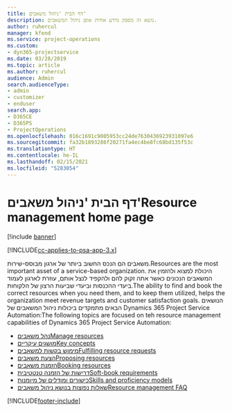 ```yaml
---
title: דף הבית 'ניהול משאבים'
description: נושא זה מספק מידע אודות אופן ניהול המשאבים.
author: ruhercul
manager: kfend
ms.service: project-operations
ms.custom:
- dyn365-projectservice
ms.date: 03/28/2019
ms.topic: article
ms.author: ruhercul
audience: Admin
search.audienceType:
- admin
- customizer
- enduser
search.app:
- D365CE
- D365PS
- ProjectOperations
ms.openlocfilehash: 016c1691c9005953cc24de7630436923931097e6
ms.sourcegitcommit: fa32b1893286f20271fa4ec4be8fc68bd135f53c
ms.translationtype: HT
ms.contentlocale: he-IL
ms.lasthandoff: 02/15/2021
ms.locfileid: "5283054"
---
```

# <a name="resource-management-home-page"></a><span data-ttu-id="53cd1-103">דף הבית 'ניהול משאבים'</span><span class="sxs-lookup"><span data-stu-id="53cd1-103">Resource management home page</span></span>

[!include [banner](../includes/psa-now-project-operations.md)]

[!INCLUDE[cc-applies-to-psa-app-3.x](../includes/cc-applies-to-psa-app-3x.md)]

<span data-ttu-id="53cd1-104">משאבים הם הנכס החשוב ביותר של ארגון מבוסס-שירות.</span><span class="sxs-lookup"><span data-stu-id="53cd1-104">Resources are the most important asset of a service-based organization.</span></span> <span data-ttu-id="53cd1-105">היכולת למצוא ולהזמין את המשאבים הנכונים כאשר אתה זקוק להם ולהקפיד לנצל אותם, עוזרת לארגון לעמוד ביעדי ההכנסות וביעדי שביעות הרצון של הלקוחות.</span><span class="sxs-lookup"><span data-stu-id="53cd1-105">The ability to find and book the correct resources when you need them, and to keep them utilized, helps the organization meet revenue targets and customer satisfaction goals.</span></span> <span data-ttu-id="53cd1-106">הנושאים הבאים מתמקדים ביכולות ניהול המשאבים של Dynamics 365 Project Service Automation:</span><span class="sxs-lookup"><span data-stu-id="53cd1-106">The following topics are focused on teh resource management capabilities of Dynamics 365 Project Service Automation:</span></span>

- [<span data-ttu-id="53cd1-107">נהל משאבים</span><span class="sxs-lookup"><span data-stu-id="53cd1-107">Manage resources</span></span>](manage-resources.md)
- [<span data-ttu-id="53cd1-108">מושגים עיקריים</span><span class="sxs-lookup"><span data-stu-id="53cd1-108">Key concepts</span></span>](reports-key-concepts.md)
- [<span data-ttu-id="53cd1-109">מימוש בקשות למשאבים</span><span class="sxs-lookup"><span data-stu-id="53cd1-109">Fulfilling resource requests</span></span>](resource-management-fulfill-requests.md)
- [<span data-ttu-id="53cd1-110">הצעת משאבים</span><span class="sxs-lookup"><span data-stu-id="53cd1-110">Proposing resources</span></span>](resource-management-propose-resources.md)
- [<span data-ttu-id="53cd1-111">הזמנת משאבים</span><span class="sxs-lookup"><span data-stu-id="53cd1-111">Booking resources</span></span>](resource-management-book-resources-scheduleboard.md)
- [<span data-ttu-id="53cd1-112">דרישות של הזמנה טנטטיבית</span><span class="sxs-lookup"><span data-stu-id="53cd1-112">Soft-book requirements</span></span>](resource-management-softbook-requirements.md)
- [<span data-ttu-id="53cd1-113">כישורים ומודלים של מיומנות</span><span class="sxs-lookup"><span data-stu-id="53cd1-113">Skills and proficiency models</span></span>](resource-management-skills-proficiency.md)
- [<span data-ttu-id="53cd1-114">שאלות נפוצות בנושא ניהול משאבים</span><span class="sxs-lookup"><span data-stu-id="53cd1-114">Resource management FAQ</span></span>](resource-management-faq.md)


[!INCLUDE[footer-include](../includes/footer-banner.md)]
